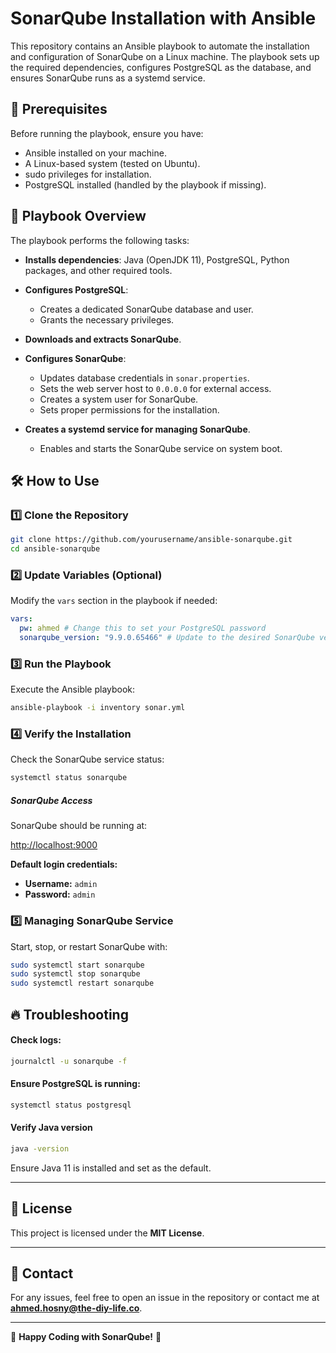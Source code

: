 # SonarQube Installation with Ansible

This repository contains an Ansible playbook to automate the installation and configuration of SonarQube on a Linux machine. The playbook sets up the required dependencies, configures PostgreSQL as the database, and ensures SonarQube runs as a systemd service.

## 📌 Prerequisites

Before running the playbook, ensure you have:

- Ansible installed on your machine.
- A Linux-based system (tested on Ubuntu).
- sudo privileges for installation.
- PostgreSQL installed (handled by the playbook if missing).

## 📂 Playbook Overview

The playbook performs the following tasks:

- **Installs dependencies**: Java (OpenJDK 11), PostgreSQL, Python packages, and other required tools.
  
- **Configures PostgreSQL**:
  - Creates a dedicated SonarQube database and user.
  - Grants the necessary privileges.
  
- **Downloads and extracts SonarQube**.
  
- **Configures SonarQube**:
  - Updates database credentials in `sonar.properties`.
  - Sets the web server host to `0.0.0.0` for external access.
  - Creates a system user for SonarQube.
  - Sets proper permissions for the installation.
  
- **Creates a systemd service for managing SonarQube**.
  - Enables and starts the SonarQube service on system boot.

## 🛠 How to Use

### 1️⃣ Clone the Repository

```bash
git clone https://github.com/yourusername/ansible-sonarqube.git
cd ansible-sonarqube
```

### 2️⃣ Update Variables (Optional)

Modify the `vars` section in the playbook if needed:

```yaml
vars:
  pw: ahmed # Change this to set your PostgreSQL password
  sonarqube_version: "9.9.0.65466" # Update to the desired SonarQube version
```

### 3️⃣ Run the Playbook

Execute the Ansible playbook:

```bash
ansible-playbook -i inventory sonar.yml
```
### 4️⃣ Verify the Installation  

Check the SonarQube service status:  

```bash
systemctl status sonarqube
```
##### SonarQube Access  

SonarQube should be running at:  

[http://localhost:9000](http://localhost:9000)  

**Default login credentials:**  

- **Username:** `admin`  
- **Password:** `admin`  

### 5️⃣ Managing SonarQube Service  

Start, stop, or restart SonarQube with:  

```bash
sudo systemctl start sonarqube
sudo systemctl stop sonarqube
sudo systemctl restart sonarqube
```

## 🔥 Troubleshooting  

#### Check logs:  
```bash
journalctl -u sonarqube -f
```

#### Ensure PostgreSQL is running:  
```bash
systemctl status postgresql
```
#### Verify Java version  
```bash
java -version
```
Ensure Java 11 is installed and set as the default.

---

## 📜 License

This project is licensed under the **MIT License**.

---

## 📧 Contact

For any issues, feel free to open an issue in the repository or contact me at **ahmed.hosny@the-diy-life.co**.

---

🚀 **Happy Coding with SonarQube!** 🎯
